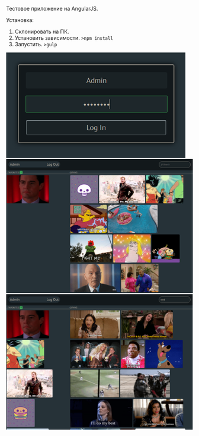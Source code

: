 Тестовое приложение на AngularJS.

Установка:
1. Склонировать на ПК.
2. Установить зависимости. <code>\>npm install</code>
3. Запустить. <code>\>gulp</code>

<img src="https://github.com/EHoT-GH/trash/blob/master/login.PNG?raw=true" />
<img src="https://github.com/EHoT-GH/trash/blob/master/test1.PNG?raw=true" />
<img src="https://github.com/EHoT-GH/trash/blob/master/search.PNG?raw=true" />
